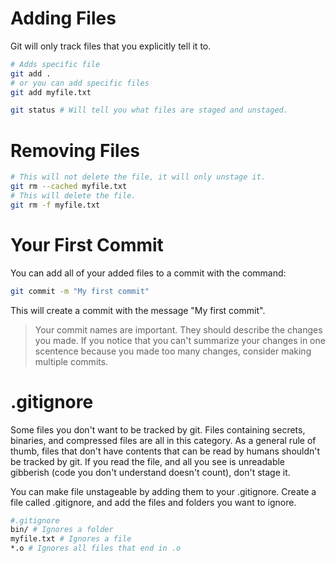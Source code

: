 # Adding Files
Git will only track files that you explicitly tell it to.
```sh
# Adds specific file
git add .
# or you can add specific files
git add myfile.txt

git status # Will tell you what files are staged and unstaged.
```

# Removing Files
```sh
# This will not delete the file, it will only unstage it.
git rm --cached myfile.txt 
# This will delete the file.
git rm -f myfile.txt 
```


# Your First Commit
You can add all of your added files to a commit with the command:
```sh
git commit -m "My first commit"
```
This will create a commit with the message "My first commit".

> Your commit names are important. They should describe the changes you made. If you notice that you can't summarize your changes in one scentence because you made too many changes, consider making multiple commits. 

# .gitignore
Some files you don't want to be tracked by git. Files containing secrets, binaries, and compressed files are all in this category. As a general rule of thumb, files that don't have contents that can be read by humans shouldn't be tracked by git. If you read the file, and all you see is unreadable gibberish (code you don't understand doesn't count), don't stage it.

You can make file unstageable by adding them to your .gitignore. Create a file called .gitignore, and add the files and folders you want to ignore.

```sh
#.gitignore
bin/ # Ignores a folder
myfile.txt # Ignores a file
*.o # Ignores all files that end in .o
```

